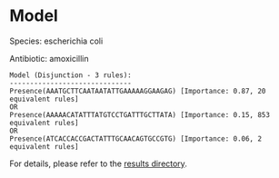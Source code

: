 
# Model

Species: escherichia coli

Antibiotic: amoxicillin

```
Model (Disjunction - 3 rules):
------------------------------
Presence(AAATGCTTCAATAATATTGAAAAAGGAAGAG) [Importance: 0.87, 20 equivalent rules]
OR
Presence(AAAAACATATTTATGTCCTGATTTGCTTATA) [Importance: 0.15, 853 equivalent rules]
OR
Presence(ATCACCACCGACTATTTGCAACAGTGCCGTG) [Importance: 0.06, 2 equivalent rules]

```

For details, please refer to the [results directory](../../../../../results/scm_b/escherichia%20coli/amoxicillin/repeat_2/).

